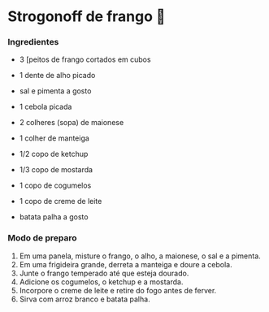 # Strogonoff de frango :chicken:

### Ingredientes

- 3 [peitos de frango cortados em cubos

- 1 dente de alho picado

- sal e pimenta a gosto

- 1 cebola picada

- 2 colheres (sopa) de maionese

- 1 colher de manteiga

- 1/2 copo de ketchup

- 1/3 copo de mostarda

- 1 copo de cogumelos

- 1 copo de creme de leite

- batata palha a gosto

  

### Modo de preparo

1. Em uma panela, misture o frango, o alho, a maionese, o sal e a pimenta.
2. Em uma frigideira grande, derreta a manteiga e doure a cebola.
3. Junte o frango temperado até que esteja dourado.
4. Adicione os cogumelos, o ketchup e a mostarda.
5. Incorpore o creme de leite e retire do fogo antes de ferver.
6. Sirva com arroz branco e batata palha.





